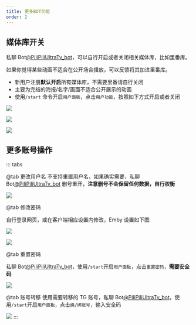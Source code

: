 ```yaml
---
title: 更多BOT功能
order: 2
---
```


## 媒体库开关

私聊 Bot[@PiliPiliUltraTv_bot](https://t.me/PiliPiliUltraTv_bot)，可以自行开启或者关闭相关媒体库，比如里番库。

如果你觉得某些动画不适合在公开场合播放，可以反馈将其加进里番库。

- 新用户注册**默认开启**所有媒体库，不需要里番请自行关闭
- 主要为完结的海报/名字/画面不适合公开展示的动画
- 使用`/start` 命令开启`用户面板`，点击`用户功能`，按照如下方式开启或者关闭

![](https://img.155155155.xyz/i/2024/02/1707980088.webp)

![](https://img.155155155.xyz/i/2024/02/1707980090.webp)

![](https://img.155155155.xyz/i/2024/02/1707980094.webp)

## 更多账号操作

::: tabs

@tab 更改用户名
不支持重置用户名，如果确实需要，私聊 Bot[@PiliPiliUltraTv_bot](https://t.me/PiliPiliUltraTv_bot) 删号重开，**注意删号不会保留任何数据，自行权衡**

![](https://img.155155155.xyz/i/2024/02/1707980096.webp)

@tab 修改密码

自行登录网页，或在客户端相应设置内修改，Emby 设置如下图

![](https://img.155155155.xyz/i/2024/02/1707980062.webp)

![](https://img.155155155.xyz/i/2024/02/1707980063.webp)

@tab 重置密码

私聊 Bot[@PiliPiliUltraTv_bot](https://t.me/PiliPiliUltraTv_bot)，使用`/start`开启`用户面板`，点击`重置密码`，**需要安全码**

![](https://img.155155155.xyz/i/2024/02/1707980066.webp)

@tab 账号转移
使用需要转移的 TG 账号，私聊 Bot[@PiliPiliUltraTv_bot](https://t.me/PiliPiliUltraTv_bot)，使用`/start`开启`用户面板`，点击`换/绑账号`，输入安全码

![](https://img.155155155.xyz/i/2024/02/1707923035.webp)
:::
